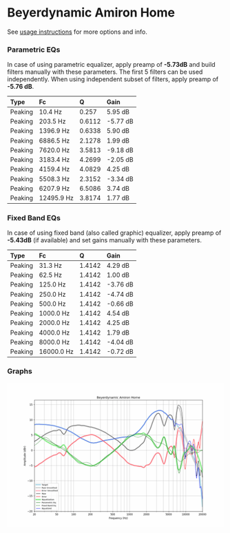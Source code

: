 # Beyerdynamic Amiron Home
See [usage instructions](https://github.com/jaakkopasanen/AutoEq#usage) for more options and info.

### Parametric EQs
In case of using parametric equalizer, apply preamp of **-5.73dB** and build filters manually
with these parameters. The first 5 filters can be used independently.
When using independent subset of filters, apply preamp of **-5.76 dB**.

| Type    | Fc         |      Q | Gain     |
|:--------|:-----------|:-------|:---------|
| Peaking | 10.4 Hz    | 0.257  | 5.95 dB  |
| Peaking | 203.5 Hz   | 0.6112 | -5.77 dB |
| Peaking | 1396.9 Hz  | 0.6338 | 5.90 dB  |
| Peaking | 6886.5 Hz  | 2.1278 | 1.99 dB  |
| Peaking | 7620.0 Hz  | 3.5813 | -9.18 dB |
| Peaking | 3183.4 Hz  | 4.2699 | -2.05 dB |
| Peaking | 4159.4 Hz  | 4.0829 | 4.25 dB  |
| Peaking | 5508.3 Hz  | 2.3152 | -3.34 dB |
| Peaking | 6207.9 Hz  | 6.5086 | 3.74 dB  |
| Peaking | 12495.9 Hz | 3.8174 | 1.77 dB  |

### Fixed Band EQs
In case of using fixed band (also called graphic) equalizer, apply preamp of **-5.43dB**
(if available) and set gains manually with these parameters.

| Type    | Fc         |      Q | Gain     |
|:--------|:-----------|:-------|:---------|
| Peaking | 31.3 Hz    | 1.4142 | 4.29 dB  |
| Peaking | 62.5 Hz    | 1.4142 | 1.00 dB  |
| Peaking | 125.0 Hz   | 1.4142 | -3.76 dB |
| Peaking | 250.0 Hz   | 1.4142 | -4.74 dB |
| Peaking | 500.0 Hz   | 1.4142 | -0.66 dB |
| Peaking | 1000.0 Hz  | 1.4142 | 4.54 dB  |
| Peaking | 2000.0 Hz  | 1.4142 | 4.25 dB  |
| Peaking | 4000.0 Hz  | 1.4142 | 1.79 dB  |
| Peaking | 8000.0 Hz  | 1.4142 | -4.04 dB |
| Peaking | 16000.0 Hz | 1.4142 | -0.72 dB |

### Graphs
![](./Beyerdynamic%20Amiron%20Home.png)